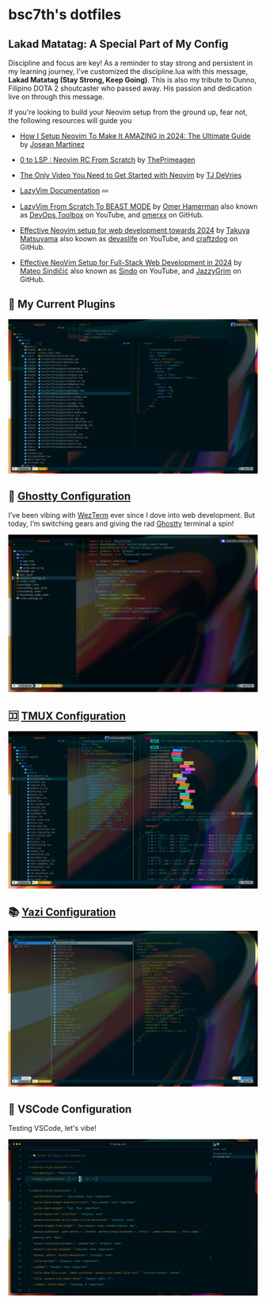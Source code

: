 # bsc7th's dotfiles

## Lakad Matatag: A Special Part of My Config

Discipline and focus are key! As a reminder to stay strong and persistent in my learning journey, I’ve customized the discipline.lua with this message, **Lakad Matatag (Stay Strong, Keep Going)**. This is also my tribute to Dunno, Filipino DOTA 2 shoutcaster who passed away. His passion and dedication live on through this message.

If you're looking to build your Neovim setup from the ground up, fear not, the following resources will guide you

- [How I Setup Neovim To Make It AMAZING in 2024: The Ultimate Guide](https://www.youtube.com/watch?v=6pAG3BHurdM) by [Josean Martinez](https://github.com/josean-dev)

- [0 to LSP : Neovim RC From Scratch](https://www.youtube.com/watch?v=w7i4amO_zaE) by [ThePrimeagen](https://github.com/ThePrimeagen)

- [The Only Video You Need to Get Started with Neovim](https://www.youtube.com/watch?v=m8C0Cq9Uv9o) by [TJ DeVries](https://github.com/tjdevries)

- [LazyVim Documentation](https://www.lazyvim.org/) 💤

- [LazyVim From Scratch To BEAST MODE](https://www.youtube.com/watch?v=evCmP4hH7ZU) by [Omer Hamerman](https://www.youtube.com/@devopstoolbox) also known as [DevOps Toolbox](https://www.youtube.com/@devopstoolbox) on YouTube, and [omerxx](https://github.com/omerxx) on GitHub.

- [Effective Neovim setup for web development towards 2024](https://www.youtube.com/watch?v=fFHlfbKVi30) by [Takuya Matsuyama](https://github.com/craftzdog) also koown as [devaslife](https://www.youtube.com/@devaslife) on YouTube, and [craftzdog](https://github.com/craftzdog) on GitHub.

- [Effective NeoVim Setup for Full-Stack Web Development in 2024](https://www.youtube.com/watch?v=V070Zmvx9AM) by [Mateo Sindičić](https://www.youtube.com/@sindo_dev) also known as [Sindo](https://www.youtube.com/@sindo_dev) on YouTube, and [JazzyGrim](https://github.com/JazzyGrim?tab=repositories) on GitHub.

## 🔗 My Current Plugins

![bsc7th-neovim](assets/bsc7th-neovim.jpg)

## 👻 [Ghostty Configuration](https://github.com/bsc7th/dotfiles/tree/main/ghostty)

I’ve been vibing with [WezTerm](https://wezterm.org) ever since I dove into web development. But today, I’m switching gears and giving the rad [Ghostty](https://ghostty.org) terminal a spin!

![bsc7th-ghostty](assets/bsc7th-ghostty.jpg)

## 🈁 [TMUX Configuration](https://github.com/tmux/tmux/wiki)

![bsc7th-tmux](assets/bsc7th-tmux.jpg)

## 📚 [Yazi Configuration](https://yazi-rs.github.io/docs/installation/)

![bsc7th-yazi](assets/bsc7th-yazi.jpg)

## 🤔 VSCode Configuration

Testing VSCode, let's vibe!

![bsc7th-vscode](assets/bsc7th-vscode.jpeg)
